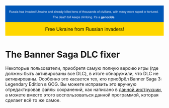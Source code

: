 ![Free Ukraine from Russian invaders!](https://raw.githubusercontent.com/Raf-9600/PlugY-Configurator-Avalonia/master/Ukraine.svg)

# The Banner Saga DLC fixer 

Некоторые пользователи, приобретя самую полную версию игры (где должны быть активированы все DLC), в итоге обнаружили, что DLC не активированы. Особенно это касается тех, кто приобрёл Banner Saga 3: Legendary Edition в GOG. Вы можете исправить это вручную отредактировав файлы сохранений, как написано в [данной инструкции]( https://www.gog.com/forum/the_banner_saga_series/banner_saga_3_legendary_edition_how_to_fix_missing_dlc_kivi_petrie_clan_ring_etc), а можете вместо этого воспользоваться данной программой, которая сделает всё то же самое.
